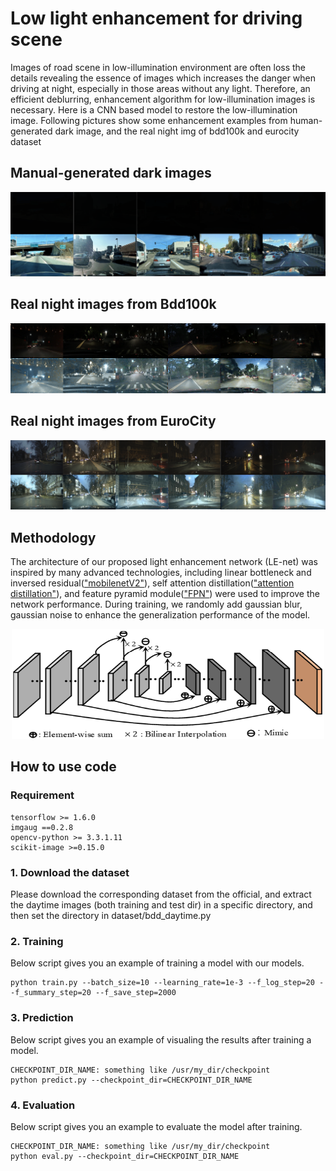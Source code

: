 # Low light enhancement for driving scene
Images of road scene in low-illumination environment are often loss the details revealing the essence of images which increases the danger when driving at night, especially in those areas without any light. Therefore, an efficient deblurring, enhancement algorithm for low-illumination images is necessary. Here is a CNN based model to restore the low-illumination image. Following pictures show some enhancement examples from human-generated dark image, and the real night img of bdd100k and eurocity dataset
## Manual-generated dark images
![low_illumination_disp](pictures/display.png)
## Real night images from Bdd100k
![low_illumination_disp1](pictures/bdd100k.png)
## Real night images from EuroCity
![low_illumination_disp1](pictures/europecity.png)

## Methodology
The architecture of our proposed light enhancement network (LE-net) was inspired by many advanced technologies, including linear bottleneck and inversed residual(["mobilenetV2"](https://arxiv.org/abs/1801.04381v2)), self attention distillation(["attention distillation"](https://arxiv.org/abs/1908.00821)), and feature pyramid module(["FPN"](https://arxiv.org/abs/1612.03144)) were used to improve the network performance. During training, we randomly add gaussian blur, gaussian noise to enhance the generalization performance of the model. 
<div align=center><img width="500" height="176" src="pictures/net_structure.png"></div>

## How to use code
### Requirement
```
tensorflow >= 1.6.0
imgaug ==0.2.8
opencv-python >= 3.3.1.11
scikit-image >=0.15.0
```
### 1. Download the dataset
Please download the corresponding dataset from the official, and extract the daytime images (both training and test dir) in a specific directory, and then set the directory in dataset/bdd_daytime.py
### 2. Training
Below script gives you an example of training a model with our models.
```
python train.py --batch_size=10 --learning_rate=1e-3 --f_log_step=20 --f_summary_step=20 --f_save_step=2000
```
### 3. Prediction
Below script gives you an example of visualing the results after training a model.
```
CHECKPOINT_DIR_NAME: something like /usr/my_dir/checkpoint
python predict.py --checkpoint_dir=CHECKPOINT_DIR_NAME
```
### 4. Evaluation
Below script gives you an example to evaluate the model after training.
```
CHECKPOINT_DIR_NAME: something like /usr/my_dir/checkpoint
python eval.py --checkpoint_dir=CHECKPOINT_DIR_NAME
```
